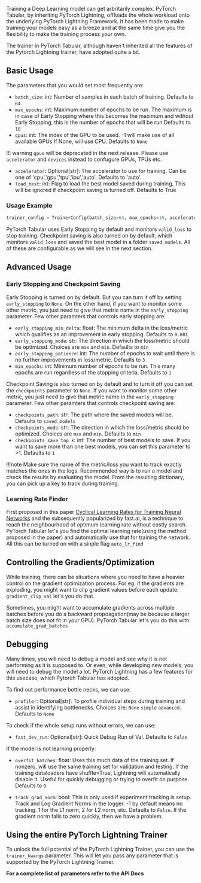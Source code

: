 Training a Deep Learning model can get arbritarily complex. PyTorch Tabular, by inheriting PyTorch Lightning, offloads the whole workload onto the underlying PyTorch Lightning Framework. It has been made to make training your models easy as a breeze and at the same time give you the flexibility to make the training process your own.

The trainer in PyTorch Tabular, although haven't inherited all the features of the Pytorch Lightning trainer, have adopted quite a bit.

## Basic Usage

The parameters that you would set most frequently are:

- `batch_size`: int: Number of samples in each batch of training. Defaults to `64`
- `max_epochs`: int: Maximum number of epochs to be run. The maximum is in case of Early Stopping where this becomes the maximum and without Early Stopping, this is the number of epochs that will be run Defaults to `10`
- `gpus`: int: The index of the GPU to be used. -1 will make use of all available GPUs If None, will use CPU. Defaults to `None`

!!! warning
    `gpus` will be deprecated in the next release. Please use `accelerator` and `devices` instead to confugure GPUs, TPUs etc.  


- `accelerator`: Optional[str]: The accelerator to use for training. Can be one of 'cpu','gpu','tpu','ipu','auto'. Defaults to 'auto'.
- `load_best`: int: Flag to load the best model saved during training. This will be ignored if checkpoint saving is turned off. Defaults to True

### Usage Example

```python
trainer_config = TrainerConfig(batch_size=64, max_epochs=10, accelerator="auto")
```

PyTorch Tabular uses Early Stopping by default and monitors `valid_loss` to stop training. Checkpoint saving is also turned on by default, which monitors `valid_loss` and saved the best model in a folder `saved_models`. All of these are configurable as we will see in the next section.

## Advanced Usage

### Early Stopping and Checkpoint Saving

Early Stopping is turned on by default. But you can turn it off by setting `early_stopping` to `None`. On the other hand, if you want to monitor some other metric, you just need to give that metric name in the `early_stopping` parameter. Few other paramters that controls early stopping are:

- `early_stopping_min_delta`: float: The minimum delta in the loss/metric which qualifies as an improvement in early stopping. Defaults to `0.001`
- `early_stopping_mode`: str: The direction in which the loss/metric should be optimized. Choices are `max` and `min`. Defaults to `min`
- `early_stopping_patience`: int: The number of epochs to wait until there is no further improvements in loss/metric. Defaults to `3`
- `min_epochs`: int: Minimum number of epochs to be run. This many epochs are run regardless of the stopping criteria. Defaults to `1`

Checkpoint Saving is also turned on by default and to turn it off you can set the `checkpoints` parameter to `None`. If you want to monitor some other metric, you just need to give that metric name in the `early_stopping` parameter. Few other paramters that controls checkpoint saving are:

- `checkpoints_path`: str: The path where the saved models will be. Defaults to `saved_models`
- `checkpoints_mode`: str: The direction in which the loss/metric should be optimized. Choices are `max` and `min`. Defaults to `min`
- `checkpoints_save_top_k`: int: The number of best models to save. If you want to save more than one best models, you can set this parameter to >1. Defaults to `1`

!!!note
    Make sure the name of the metric/loss you want to track exactly matches the ones in the logs. Recommended way is to run a model and check the results by evaluating the model. From the resulting dictionary, you can pick up a key to track during training.

### Learning Rate Finder

First proposed in this paper [Cyclical Learning Rates for Training Neural Networks](https://arxiv.org/abs/1506.01186) and the subsequently popularized by fast.ai, is a technique to reach the neighbourhood of optimum learning rate without costly search. PyTorch Tabular let's you find the optimal learning rate(using the method proposed in the paper) and automatically use that for training the network. All this can be turned on with a sinple flag `auto_lr_find`

## Controlling the Gradients/Optimization

While training, there can be situations where you need to have a heavier control on the gradient optimization process. For eg. if the gradients are exploding, you might want to clip gradient values before each update. `gradient_clip_val` let's you do that.

Sometimes, you might want to accumulate gradients across multiple batches before you do a backward propoagation(may be because a larger batch size does not fit in your GPU). PyTorch Tabular let's you do this with `accumulate_grad_batches`

## Debugging

Many times, you will need to debug a model and see why it is not performing as it is supposed to. Or even, while developing new models, you will need to debug the model a lot. PyTorch Lightning has a few features for this usecase, which Pytorch Tabular has adopted.

To find out performance bottle necks, we can use:

- `profiler`: Optional\[str\]: To profile individual steps during training and assist in identifying bottlenecks. Choices are: `None` `simple` `advanced`. Defaults to `None`

To check if the whole setup runs without errors, we can use:

- `fast_dev_run`: Optional\[str\]: Quick Debug Run of Val. Defaults to `False`

If the model is not learning properly:

- `overfit_batches`: float: Uses this much data of the training set. If nonzero, will use the same training set for validation and testing. If the training dataloaders have shuffle=True, Lightning will automatically disable it. Useful for quickly debugging or trying to overfit on purpose. Defaults to `0`

- `track_grad_norm`: bool: This is only used if experiment tracking is setup. Track and Log Gradient Norms in the logger. -1 by default means no tracking. 1 for the L1 norm, 2 for L2 norm, etc. Defaults to `False`. If the gradient norm falls to zero quickly, then we have a problem.

## Using the entire PyTorch Lightning Trainer

To unlock the full potential of the PyTorch Lightning Trainer, you can use the `trainer_kwargs` parameter. This will let you pass any parameter that is supported by the PyTorch Lightning Trainer.

**For a complete list of parameters refer to the API Docs**
